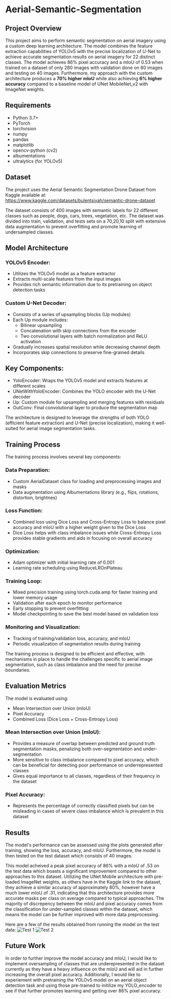 # Aerial-Semantic-Segmentation

## Project Overview

This project aims to perform semantic segmentation on aerial imagery using a custom deep learning architecture. The model combines the feature extraction capabilities of YOLOv5 with the precise localization of U-Net to achieve accurate segmentation results on aerial imagery for 22 distinct classes. The model achieves 86% pixel accuracy and a mIoU of 0.53 when trained on a dataset of only 280 images with validation done on 80 images and testing on 40 images. Furthermore, my approach with the custom architecture produces a **70% higher mIoU** while also achieving **6% higher accuracy** compared to a baseline model of UNet MobileNet_v2 with ImageNet weights.

## Requirements

- Python 3.7+
- PyTorch
- torchvision
- numpy
- pandas
- matplotlib
- opencv-python (cv2)
- albumentations
- ultralytics (for YOLOv5)

## Dataset
The project uses the Aerial Semantic Segmentation Drone Dataset from Kaggle available at:
https://www.kaggle.com/datasets/bulentsiyah/semantic-drone-dataset

The dataset consists of 400 images with semantic labels for 22 different classes such as people, dogs, cars, trees, vegetation, etc.
The dataset was divided into train, validation, and tests sets on a 70,20,10 split with extensive data augmentation to prevent overfitting and promote learning of undersampled classes.


## Model Architecture
### YOLOv5 Encoder:
- Utilizes the YOLOv5 model as a feature extractor
- Extracts multi-scale features from the input images
- Provides rich semantic information due to its pretraining on object detection tasks

### Custom U-Net Decoder:
- Consists of a series of upsampling blocks (Up modules)
- Each Up module includes:
    - Bilinear upsampling
    - Concatenation with skip connections from the encoder
    - Two convolutional layers with batch normalization and ReLU activation
- Gradually increases spatial resolution while decreasing channel depth
- Incorporates skip connections to preserve fine-grained details

## Key Components:
- YoloEncoder: Wraps the YOLOv5 model and extracts features at different scales
- UNetWithYoloEncoder: Combines the YOLO encoder with the U-Net decoder
- Up: Custom module for upsampling and merging features with residuals
- OutConv: Final convolutional layer to produce the segmentation map

The architecture is designed to leverage the strengths of both YOLO (efficient feature extraction) and U-Net (precise localization), making it well-suited for aerial image segmentation tasks.

## Training Process
The training process involves several key components:

### Data Preparation:
- Custom AerialDataset class for loading and preprocessing images and masks
- Data augmentation using Albumentations library (e.g., flips, rotations, distortion, brightnes)

### Loss Function:
- Combined loss using Dice Loss and Cross-Entropy Loss to balance pixel accuracy and mIoU with a higher weight given to the Dice Loss 
- Dice Loss helps with class imbalance issues while Cross-Entropy Loss provides stable gradients and aids in focusing on overall accuracy

### Optimization:
- Adam optimizer with initial learning rate of 0.001
- Learning rate scheduling using ReduceLROnPlateau

### Training Loop:
- Mixed precision training using torch.cuda.amp for faster training and lower memory usage
- Validation after each epoch to monitor performance
- Early stopping to prevent overfitting
- Model checkpointing to save the best model based on validation loss

### Monitoring and Visualization:
- Tracking of training/validation loss, accuracy, and mIoU
- Periodic visualization of segmentation results during training

The training process is designed to be efficient and effective, with mechanisms in place to handle the challenges specific to aerial image segmentation, such as class imbalance and the need for precise boundaries.

## Evaluation Metrics
The model is evaluated using:
- Mean Intersection over Union (mIoU)
- Pixel Accuracy
- Combined Loss (Dice Loss + Cross-Entropy Loss)

### Mean Intersection over Union (mIoU):
- Provides a measure of overlap between predicted and ground truth segmentation masks, penalizing both over-segmentation and under-segmentation
- More sensitive to class imbalance compared to pixel accuracy, which can be beneficial for detecting poor performance on underrepresented classes
- Gives equal importance to all classes, regardless of their frequency in the dataset

### Pixel Accuracy:
- Represents the percentage of correctly classified pixels but can be misleading in cases of severe class imbalance which is prevalent in this dataset   
    
## Results
The model's performance can be assessed using the plots generated after training, showing the loss, accuracy, and mIoU. Furthermore, the model is then tested on the test dataset which consists of 40 images.

This model acheived a peak pixel accuracy of 86% with a mIoU of .53 on the test data which boasts a significant improvement compared to other approaches to this dataset. Utilizing the UNet Mobile architecture with pre-loaded ImageNet weights, as others have in the Kaggle link to the dataset, they achieve a similar accuracy of approximately 80%, however have a much lower mIoU of .31, indicating that this architecture provides more accurate masks per class on average compared to typical approaches. The majority of discrepency between the mIoU and pixel accuracy comes from the classification for under-sampled classes within the dataset, which means the model can be further improved with more data preprocessing.

Here are a few of the results obtained from running the model on the test data:
![Test 1](results/Test%20Results.png)
![Test 2](results/Test%20Results%203.png)

## Future Work
In order to further improve the model accuracy and mIoU, I would like to implement oversampling of classes that are underepresented in the dataset currently as they have a heavy influence on the mIoU and will aid in further increasing the overall pixel accuracy. Additionally, I would like to experiement with pretraining the YOLOv5 model on an aerial object detection task and using those pre-trained to initilize my YOLO_encoder to see if that further promotes learning and getting over 86% pixel accuracy.
